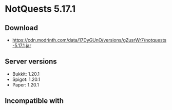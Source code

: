 # NotQuests 5.17.1

## Download
- https://cdn.modrinth.com/data/17DyGUnO/versions/gZusrWr7/notquests-5.17.1.jar

## Server versions
- Bukkit: 1.20.1
- Spigot: 1.20.1
- Paper: 1.20.1

## Incompatible with